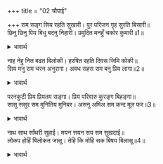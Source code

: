 +++
title = "02 चौपाई"

+++
राम सङ्ग सिय रहति सुखारी। पुर परिजन गृह सुरति बिसारी॥  
छिनु छिनु पिय बिधु बदनु निहारी। प्रमुदित मनहुँ चकोर कुमारी॥1॥  

<details><summary>भावार्थ</summary>

श्री रामचन्द्रजी के साथ सीताजी अयोध्यापुरी, कुटुम्ब के लोग और घर की याद भूलकर बहुत ही सुखी रहती हैं। क्षण-क्षण पर पति श्री रामचन्द्रजी के चन्द्रमा के समान मुख को देखकर वे वैसे ही परम प्रसन्न रहती हैं, जैसे चकोर कुमारी (चकोरी) चन्द्रमा को देखकर !॥1॥  
</details>

नाह नेहु नित बढत बिलोकी। हरषित रहति दिवस जिमि कोकी॥  
सिय मनु राम चरन अनुरागा। अवध सहस सम बनु प्रिय लागा॥2॥  

<details><summary>भावार्थ</summary>

स्वामी का प्रेम अपने प्रति नित्य बढता हुआ देखकर सीताजी ऐसी हर्षित रहती हैं, जैसे दिन में चकवी! सीताजी का मन श्री रामचन्द्रजी के चरणों में अनुरक्त है, इससे उनको वन हजारों अवध के समान प्रिय लगता है॥2॥  
</details>

परनकुटी प्रिय प्रियतम सङ्गा। प्रिय परिवारु कुरङ्ग बिहङ्गा॥  
सासु ससुर सम मुनितिय मुनिबर। असनु अमिअ सम कन्द मूल फर॥3॥  

<details><summary>भावार्थ</summary>

प्रियतम (श्री रामचन्द्रजी) के साथ पर्णकुटी प्यारी लगती है। मृग और पक्षी प्यारे कुटुम्बियों के समान लगते हैं। मुनियों की स्त्रियाँ सास के समान, श्रेष्ठ मुनि ससुर के समान और कन्द-मूल-फलों का आहार उनको अमृत के समान लगता है॥3॥  
</details>

नाथ साथ साँथरी सुहाई। मयन सयन सय सम सुखदाई॥  
लोकप होहिं बिलोकत जासू। तेहि कि मोहि सक बिषय बिलासू॥4॥  

<details><summary>भावार्थ</summary>

स्वामी के साथ सुन्दर साथरी (कुश और पत्तों की सेज) सैकडों कामदेव की सेजों के समान सुख देने वाली है। जिनके (कृपापूर्वक) देखने मात्र से जीव लोकपाल हो जाते हैं, उनको कहीं भोग-विलास मोहित कर सकते हैं!॥4॥  
</details>

